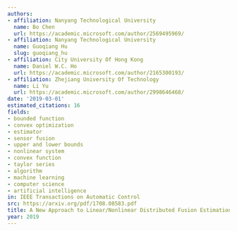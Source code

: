 ```yaml
---
authors:
- affiliation: Nanyang Technological University
  name: Bo Chen
  url: https://academic.microsoft.com/author/2569495969/
- affiliation: Nanyang Technological University
  name: Guoqiang Hu
  slug: guoqiang_hu
- affiliation: City University Of Hong Kong
  name: Daniel W.C. Ho
  url: https://academic.microsoft.com/author/2165300193/
- affiliation: Zhejiang University Of Technology
  name: Li Yu
  url: https://academic.microsoft.com/author/2998646468/
date: '2019-03-01'
estimated_citations: 16
fields:
- bounded function
- convex optimization
- estimator
- sensor fusion
- upper and lower bounds
- nonlinear system
- convex function
- taylor series
- algorithm
- machine learning
- computer science
- artificial intelligence
in: IEEE Transactions on Automatic Control
src: https://arxiv.org/pdf/1708.08583.pdf
title: A New Approach to Linear/Nonlinear Distributed Fusion Estimation Problem
year: 2019
---
```

